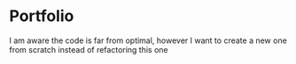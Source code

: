 # Portfolio

I am aware the code is far from optimal, however I want to create a new one from scratch instead of refactoring this one